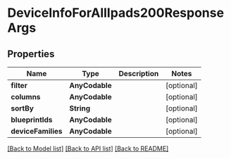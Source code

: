 # DeviceInfoForAllIpads200ResponseArgs

## Properties
Name | Type | Description | Notes
------------ | ------------- | ------------- | -------------
**filter** | **AnyCodable** |  | [optional] 
**columns** | **AnyCodable** |  | [optional] 
**sortBy** | **String** |  | [optional] 
**blueprintIds** | **AnyCodable** |  | [optional] 
**deviceFamilies** | **AnyCodable** |  | [optional] 

[[Back to Model list]](../README.md#documentation-for-models) [[Back to API list]](../README.md#documentation-for-api-endpoints) [[Back to README]](../README.md)


